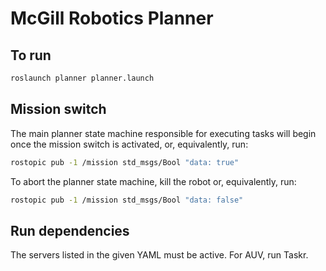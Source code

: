 # McGill Robotics Planner

## To run

```bash
roslaunch planner planner.launch
```

## Mission switch

The main planner state machine responsible for executing tasks will begin once
the mission switch is activated, or, equivalently, run:

```bash
rostopic pub -1 /mission std_msgs/Bool "data: true"
```

To abort the planner state machine, kill the robot or, equivalently, run:

```bash
rostopic pub -1 /mission std_msgs/Bool "data: false"
```

## Run dependencies

The servers listed in the given YAML must be active. For AUV, run Taskr.
